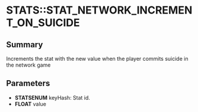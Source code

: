 # STATS::STAT_NETWORK_INCREMENT_ON_SUICIDE

## Summary
Increments the stat with the new value when the player commits suicide in the network game

## Parameters
* **STATSENUM** keyHash: Stat id.
* **FLOAT** value